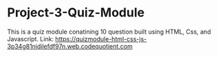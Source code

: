# Project-3-Quiz-Module
This is a quiz module conatining 10 question built using HTML, Css, and Javascript.
Link: https://quizmodule-html-css-js-3p34g81nidilefdf97n.web.codequotient.com
